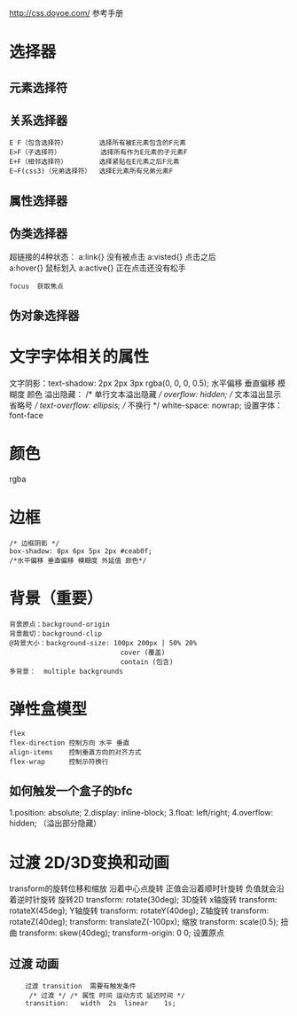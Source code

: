 http://css.doyoe.com/ 参考手册
# 选择器
## 元素选择符
## 关系选择器
    E F（包含选择符）        选择所有被E元素包含的F元素
    E>F（子选择符）          选择所有作为E元素的子元素F
    E+F（相邻选择符）        选择紧贴在E元素之后F元素
    E~F(css3)（兄弟选择符）  选择E元素所有兄弟元素F
## 属性选择器
## 伪类选择器
超链接的4种状态：
    a:link{}    没有被点击
    a:visted{}  点击之后   
    a:hover{}   鼠标划入
    a:active{}  正在点击还没有松手

    focus  获取焦点
## 伪对象选择器

# 文字字体相关的属性
文字阴影：text-shadow: 2px 2px 3px rgba(0, 0, 0, 0.5); 水平偏移 垂直偏移 模糊度 颜色
溢出隐藏：
    /* 单行文本溢出隐藏 */
    overflow: hidden;
    /* 文本溢出显示省略号 */
    text-overflow: ellipsis;
    /* 不换行 */
    white-space: nowrap;
设置字体：font-face

# 颜色
rgba

# 边框
    /* 边框阴影 */
    box-shadow: 8px 6px 5px 2px #ceab0f;
    /*水平偏移 垂直偏移 模糊度 外延值 颜色*/
# 背景（重要）
    背景原点：background-origin 
    背景裁切：background-clip
    @背景大小：background-size: 100px 200px | 50% 20%
                                cover (覆盖) 
                                contain (包含)                   
    多背景：  multiple backgrounds

# 弹性盒模型
    flex
    flex-direction 控制方向 水平 垂直
    align-items    控制垂直方向的对齐方式    
    flex-wrap      控制示符换行

## 如何触发一个盒子的bfc
1.position: absolute;
2.display: inline-block;
3.float: left/right;
4.overflow: hidden; （溢出部分隐藏）


# 过渡 2D/3D变换和动画
transform的旋转位移和缩放
     沿着中心点旋转 正值会沿着顺时针旋转 负值就会沿着逆时针旋转 
         旋转2D 
         transform: rotate(30deg); 
         3D旋转 
         x轴旋转
         transform: rotateX(45deg); 
         Y轴旋转 
         transform: rotateY(40deg); 
         Z轴旋转 
         transform: rotateZ(40deg); 
         transform: translateZ(-100px); 
         缩放 
         transform: scale(0.5);
         扭曲 
         transform: skew(40deg);
transform-origin: 0 0; 设置原点

## 过渡 动画
        过渡 transition  需要有触发条件
         /* 过渡 */ /* 属性 时间 运动方式 延迟时间 */
        transition:   width  2s  linear    1s;